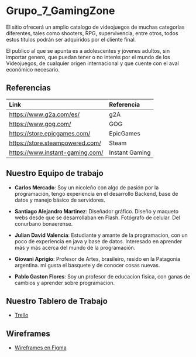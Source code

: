 # Grupo_7_GamingZone

El sitio ofrecerá un amplio catalogo de videojuegos de muchas categorías diferentes, tales como shooters, RPG, supervivencia, entre otros, todos estos títulos podrán ser adquiridos por el cliente final.

El publico al que se apunta es a adolescentes y jóvenes adultos, sin importar genero, que puedan tener o no interés por el mundo de los Videojuegos, de cualquier origen internacional y que cuente con el aval económico necesario.

## Referencias

| Link | Referencia |
| :-- | :-- |
| https://www.g2a.com/es/ | g2A |
| https://www.gog.com/ | GOG |
| https://store.epicgames.com/ | EpicGames |
| https://store.steampowered.com/ | Steam |
| https://www.instant-gaming.com/ | Instant Gaming |

## Nuestro Equipo de trabajo

- **Carlos Mercado**: Soy un nicoleño con algo de pasión por la programación, tengo experiencia en el desarrollo Backend, base de datos y manejo básico de servidores.

- **Santiago Alejandro Martinez**: Diseñador gráfico. Diseño y maqueto webs desde que se desarrollaban en Flash. Fotógrafo de celular. Del conurbano bonaerense.

- **Julian David Valencia**: Estudiante y amante de la programacion, con un poco de experiencia en java y base de datos. Interesado en aprender más y más acerca del mundo de la programación.

- **Giovani Aprigio**: Profesor de Artes, brasileiro, resido en la Patagonia argentina. mi gusta el basquete y de conocer cosas nuevas.

- **Pablo Gaston Flores**: Soy un profesor de educacion fisica, con ganas de cambios y aprender sobre programacion.

## Nuestro Tablero de Trabajo
- [Trello](https://trello.com/b/y4Kd8IRM/grupo-7)

## Wireframes
- [Wireframes en Figma](https://www.figma.com/file/eVtvGxLCRc9HBTWUZF8RQY/Proyecto-Gaming?node-id=0%3A1)

